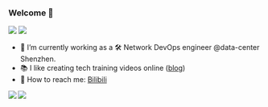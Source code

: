 ### Welcome 👋

![](https://img.shields.io/badge/release-v1.0.0-yllow)
![](https://img.shields.io/badge/cool-yes-magenta)

- 🔭 I’m currently working as a 🛠 Network DevOps engineer @data-center Shenzhen.
- 📚 I like creating tech training videos online ([blog](https://www.udemy.com/user/peng-xiao/))
- 💬 How to reach me: [Bilibili](https://space.bilibili.com/276622261)


<a href="https://github.com/cedrickring">
  <img align="left" src="https://github-readme-stats.vercel.app/api?username=Guircai&bg_color=30,e96443,904e95&text_color=fff&icon_color=fff&title_color=fff&line_height=26&hide_border=true&show_icons=true" />
</a>
<a href="https://github.com/cedrickring">
  <img align="left" src="https://github-readme-stats.vercel.app/api/top-langs/?username=Guircai&layout=compact&bg_color=30,e96443,904e95&text_color=fff&icon_color=fff&title_color=fff&hide_border=true&langs_count=4" />
</a>

